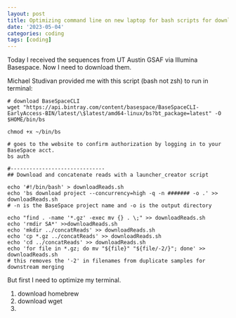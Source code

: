 ```yaml
---
layout: post
title: Optimizing command line on new laptop for bash scripts for downloading raw sequences
date: '2023-05-04'
categories: coding
tags: [coding]
---
```


Today I received the sequences from UT Austin GSAF via Illumina Basespace. Now I need to download them. 

Michael Studivan provided me with this script (bash not zsh) to run in terminal:

```{bash}
# download BaseSpaceCLI
wget "https://api.bintray.com/content/basespace/BaseSpaceCLI-EarlyAccess-BIN/latest/\$latest/amd64-linux/bs?bt_package=latest" -O $HOME/bin/bs

chmod +x ~/bin/bs

# goes to the website to confirm authorization by logging in to your BaseSpace acct.
bs auth

#------------------------------
## Download and concatenate reads with a launcher_creator script

echo '#!/bin/bash' > downloadReads.sh
echo 'bs download project --concurrency=high -q -n ####### -o .' >> downloadReads.sh
# -n is the BaseSpace project name and -o is the output directory

echo "find . -name '*.gz' -exec mv {} . \;" >> downloadReads.sh
echo 'rmdir SA*' >>downloadReads.sh
echo 'mkdir ../concatReads' >> downloadReads.sh
echo 'cp *.gz ../concatReads' >> downloadReads.sh
echo 'cd ../concatReads' >> downloadReads.sh
echo 'for file in *.gz; do mv "${file}" "${file/-2/}"; done' >> downloadReads.sh
# this removes the '-2' in filenames from duplicate samples for downstream merging
```

But first I need to optimize my terminal.
1) download homebrew
2) download wget
3) 
